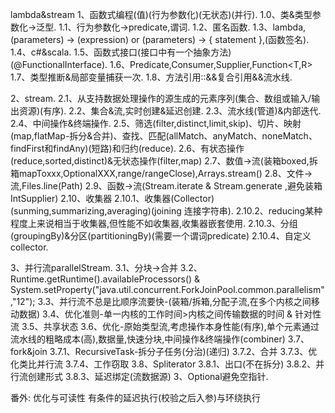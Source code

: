 lambda&stream
1、函数式编程(值)(行为参数化)(无状态)(并行).
    1.0、类&类型参数化->泛型.
    1.1、行为参数化->predicate,谓词.
    1.2、匿名函数.
    1.3、lambda,(parameters) -> (expression) or (parameters) -> { statement },(函数签名).
    1.4、c#&scala.
    1.5、函数式接口(接口中有一个抽象方法)(@FunctionalInterface).
    1.6、Predicate<T>,Consumer<T>,Supplier<T>,Function<T,R>
    1.7、类型推断&局部变量捕获一次.
    1.8、方法引用::&&复合引用&&流水线.
    
2、stream.
    2.1、从支持数据处理操作的源生成的元素序列(集合、数组或输入/输出资源)(有序).
    2.2、集合&流,实时创建&延迟创建.
    2.3、流水线(管道)&内部迭代.
    2.4、中间操作&终端操作.
    2.5、筛选(filter,distinct,limit,skip)、切片、映射(map,flatMap-拆分&合并)、查找、匹配(allMatch、anyMatch、noneMatch、findFirst和findAny)(短路)和归约(reduce).
    2.6、有状态操作(reduce,sorted,distinct)&无状态操作(filter,map)
    2.7、数值->流(装箱boxed,拆箱mapToxxx,OptionalXXX,range/rangeClose),Arrays.stream()
    2.8、文件->流,Files.line(Path)
    2.9、函数->流(Stream.iterate & Stream.generate ,避免装箱IntSupplier)
    2.10、收集器
        2.10.1、收集器(Collector)(sunming,summarizing,averaging)(joining 连接字符串).
        2.10.2、reducing某种程度上来说相当于收集器,但性能不如收集器,收集器嵌套使用.
        2.10.3、分组(groupingBy)&分区(partitioningBy)(需要一个谓词predicate)
        2.10.4、自定义collector.

3、并行流parallelStream.
    3.1、分块->合并
    3.2、Runtime.getRuntime().availableProcessors() & System.setProperty("java.util.concurrent.ForkJoinPool.common.parallelism","12");
    3.3、并行流不总是比顺序流要快-(装箱/拆箱,分配子流,在多个内核之间移动数据)
    3.4、优化准则-单一内核的工作时间>内核之间传输数据的时间 & 针对性流
    3.5、共享状态
    3.6、优化-原始类型流,考虑操作本身性能(有序),单个元素通过流水线的粗略成本(高),数据量,快速分块,中间操作&终端操作(combiner)
    3.7、fork&join
        3.7.1、RecursiveTask<R>-拆分子任务(分治)(递归)
        3.7.2、合并
        3.7.3、优化类比并行流
        3.7.4、工作窃取
    3.8、Spliterator
        3.8.1、出口(不在拆分)
        3.8.2、并行流创建形式
        3.8.3、延迟绑定(流数据源)
3、Optional<T>避免空指针.

番外:
    优化与可读性
    有条件的延迟执行(校验之后入参)与环绕执行
